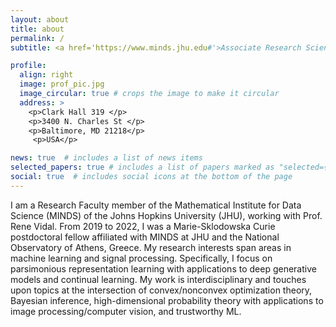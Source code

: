 ```yaml
---
layout: about
title: about
permalink: /
subtitle: <a href='https://www.minds.jhu.edu#'>Associate Research Scientist @ MINDS, Johns Hopkins University</a>. 

profile:
  align: right
  image: prof_pic.jpg
  image_circular: true # crops the image to make it circular
  address: >
    <p>Clark Hall 319 </p>
    <p>3400 N. Charles St </p>
    <p>Baltimore, MD 21218</p>
     <p>USA</p>

news: true  # includes a list of news items
selected_papers: true # includes a list of papers marked as "selected={true}"
social: true  # includes social icons at the bottom of the page
---
```

I am a Research Faculty member of the Mathematical Institute for Data Science (MINDS) of the Johns Hopkins University (JHU), working with Prof. Rene Vidal. From 2019 to 2022, I was a Marie-Sklodowska Curie postdoctoral fellow affiliated with MINDS at JHU and the National Observatory of Athens, Greece. My research interests span areas in machine learning and signal processing. Specifically, I focus on parsimonious representation learning with applications to deep generative models and continual learning. My work is interdisciplinary and touches upon topics at the intersection of convex/nonconvex optimization theory, Bayesian inference, high-dimensional probability theory with applications to image processing/computer vision, and trustworthy ML.

